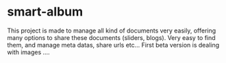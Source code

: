 # smart-album
This project is made to manage all kind of documents very easily, offering many options to share these documents (sliders, blogs). Very easy to find them, and manage meta datas, share urls etc... First beta version is dealing with images ....
